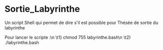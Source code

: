 # Sortie_Labyrinthe
Un script Shell qui permet de dire s'il est possible pour Thésée de sortie du labyrinthe

Pour lancer le scripte :\n
	\t1) chmod 755 labyrinthe.bash\n
	\t2) ./labyrinthe.bash
